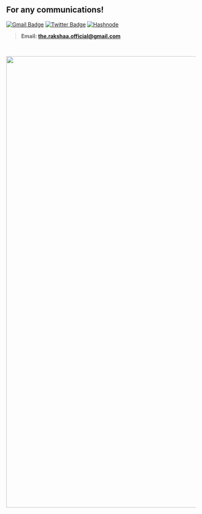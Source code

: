 ## For any communications!
[![Gmail Badge](https://img.shields.io/badge/Gmail-D14836?style=for-the-badge&logo=gmail&logoColor=white)](https://gmail.com)
[![Twitter Badge](https://img.shields.io/badge/Twitter-1DA1F2?style=for-the-badge&logo=twitter&logoColor=white)](https://twitter.com/TheRakshaa)
[![Hashnode](https://img.shields.io/badge/Hashnode-2962FF?style=for-the-badge&logo=hashnode&logoColor=white)](https://rakshaa.hashnode.dev)
<br>
> **Email: the.rakshaa.official@gmail.com**
<br>
<p align="center">
  <img width="1200px" src="https://miro.medium.com/v2/resize:fit:720/format:webp/1*nayTVMw0jOFEjSCY9-SCqA.png" alt="An Image"/>
</p>
